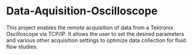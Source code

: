 # Data-Aquisition-Oscilloscope
This project enables the remote acquisition of data from a Tektronix Oscilloscope via TCP/IP. It allows the user to set the desired parameters and various other acquisition settings to optimize data collection for fluid flow studies.
